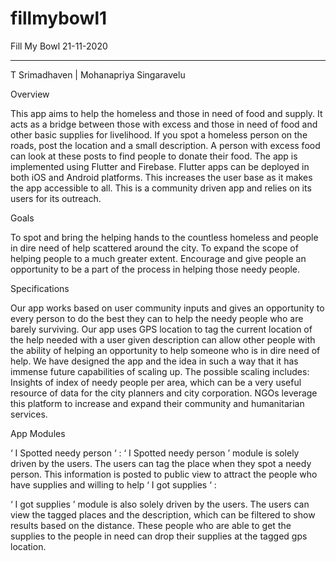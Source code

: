 # fillmybowl1
 

Fill My Bowl
21-11-2020
___

T Srimadhaven |
Mohanapriya Singaravelu


Overview

This app aims to help the homeless and those in need of food and supply. It acts as a bridge between those with excess and those in need of food and other basic supplies for livelihood. If you spot a homeless person on the roads, post the location and a small description. A person with excess food can look at these posts to find people to donate their food. The app is implemented using Flutter and Firebase. Flutter apps can be deployed in both iOS and Android platforms. This increases the user base as it makes the app accessible to all. This is a community driven app and relies on its users for its outreach. 

Goals

To spot and bring the helping hands to the countless homeless and people in dire need of help scattered around the city.
To expand the scope of helping people to a much greater extent. 
Encourage and give people an opportunity to be a part of the process in helping those needy people.

Specifications

Our app works based on user community inputs and gives an opportunity to every person to do the best they can to help the needy people who are barely surviving.
Our app uses GPS location to tag the current location of the help needed with a user given description can allow other people with the ability of helping an opportunity to help someone who is in dire need of help.
We have designed the app and the idea in such a way that it has immense future capabilities of scaling up. The possible scaling includes:
Insights of index of needy people per area, which can be a very useful resource of data for the city planners and city corporation.
NGOs leverage this platform to increase and expand their community and humanitarian services.  

App Modules

‘ I Spotted needy person ‘ : 
‘ I Spotted needy person ’ module is solely driven by the users. The users can tag the place when they spot a needy person. This information is posted to public view to attract the people who have supplies and willing to help
‘ I got supplies ‘ :

‘ I got supplies ’ module is also solely driven by the users. The users can view the tagged places and the description, which can be filtered to show results based on the distance. These people who are able to get the supplies to the people in need can drop their supplies at the tagged gps location.
